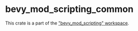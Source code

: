 # bevy_mod_scripting_common

This crate is a part of the ["bevy_mod_scripting" workspace](https://github.com/makspll/bevy_mod_scripting).